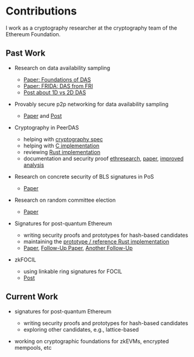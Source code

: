 # Contributions

I work as a cryptography researcher at the cryptography team of the Ethereum Foundation.


## Past Work

- Research on data availability sampling
    * [Paper: Foundations of DAS](https://eprint.iacr.org/2023/1079.pdf)
    * [Paper: FRIDA: DAS from FRI](https://eprint.iacr.org/2024/248.pdf)
    * [Post about 1D vs 2D DAS](https://ethresear.ch/t/revisiting-secure-das-in-one-and-two-dimensions/22762)
 
- Provably secure p2p networking for data availability sampling
    * [Paper](https://arxiv.org/pdf/2504.13757) and [Post](https://ethresear.ch/t/robust-distributed-arrays-probably-secure-networking-for-das/22328)
 
- Cryptography in PeerDAS
    * helping with [cryptography spec](https://github.com/ethereum/consensus-specs/tree/dev/specs/_features/eip7594)
    * helping with [C implementation](https://github.com/ethereum/c-kzg-4844)
    * reviewing [Rust implementation](https://github.com/crate-crypto/rust-eth-kzg)
    * documentation and security proof [ethresearch](https://ethresear.ch/t/peerdas-documentation/20361), [paper](https://eprint.iacr.org/2024/1362.pdf), [improved analysis](https://eprint.iacr.org/2025/1683.pdf)

- Research on concrete security of BLS signatures in PoS
    * [Paper](https://eprint.iacr.org/2024/1368.pdf)

- Research on random committee election
    * [Paper](https://eprint.iacr.org/2023/1570.pdf)
 
- Signatures for post-quantum Ethereum
    * writing security proofs and prototypes for hash-based candidates
    * maintaining the [prototype / reference Rust implementation](https://github.com/b-wagn/hash-sig)
    * [Paper](https://eprint.iacr.org/2025/055.pdf), [Follow-Up Paper](https://eprint.iacr.org/2025/889.pdf), [Another Follow-Up](https://eprint.iacr.org/2025/1332.pdf)

- zkFOCIL
    * using linkable ring signatures for FOCIL
    * [Post](https://ethresear.ch/t/zkfocil-inclusion-list-privacy-using-linkable-ring-signatures/21688)

 
## Current Work

- signatures for post-quantum Ethereum
    * writing security proofs and prototypes for hash-based candidates
    * exploring other candidates, e.g., lattice-based

- working on cryptographic foundations for zkEVMs, encrypted mempools, etc
